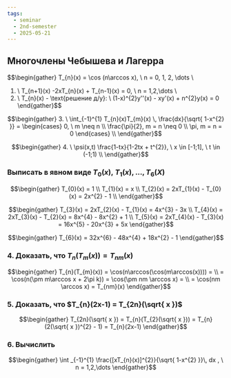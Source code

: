 ```yaml
---
tags:
  - seminar
  - 2nd-semester
  - 2025-05-21
---
```


## Многочлены Чебышева и Лагерра

$$\begin{gather}
T_{n}(x) = \cos (n\arccos x), \ n = 0, 1, 2, \dots \\
1. \ T_{n+1}(x) -2xT_{n}(x) + T_{n-1}(x) = 0, \ n = 1,2,\dots \\
2. \ T_{n}(x) - \text{решение д/у}: \\
(1-x)^{2}y''(x) - xy'(x) + n^{2}y(x) = 0
\end{gather}$$

$$\begin{gather}
3. \ \int_{-1}^{1} T_{n}(x)T_{m}(x) \, \frac{dx}{\sqrt{ 1-x^{2} }}  = \begin{cases}
0, \ m \neq n \\
\frac{\pi}{2}, m = n \neq 0 \\
\pi, m = n = 0
\end{cases} \\
\end{gather}$$

$$\begin{gather}
4. \ \psi(x,t) \frac{1-tx}{1-2tx + t^{2}}, \ x \in [-1;1], \ t \in (-1;1) \\
\end{gather}$$

### Выписать в явном виде $T_{0}(x), \ T_{1}(x), \dots, T_{6}(X)$

$$\begin{gather}
T_{0}(x) = 1 \\
T_{1}(x) = x \\
T_{2}(x) = 2xT_{1}(x) - T_{0}(x) = 2x^{2} - 1 \\
\end{gather}$$

$$\begin{gather}
T_{3}(x) = 2xT_{2}(x) - T_{1}(x) = 4x^{3} - 3x \\
T_{4}(x) = 2xT_{3}(x) - T_{2}(x) = 8x^{4} - 8x^{2} + 1 \\
T_{5}(x) = 2xT_{4}(x) - T_{3}(x) = 16x^{5} - 20x^{3} + 5x
\end{gather}$$

$$\begin{gather}
T_{6}(x) = 32x^{6} - 48x^{4} + 18x^{2} - 1
\end{gather}$$

### 4. Доказать, что $T_{n}(T_{m}(x)) = T_{nm}(x)$

$$\begin{gather}
T_{n}(T_{m}(x)) = \cos(n\arccos(\cos(m\arccos(x)))) = \\
= \cos(n(\pm m\arccos x + 2\pi k)) = \cos(\pm nm \arccos x) = \\
= \cos(nm \arccos x) = T_{nm}(x)
\end{gather}$$
### 5. Доказать, что $T_{n}(2x-1) = T_{2n}(\sqrt{ x })$

$$\begin{gather}
T_{2n}(\sqrt{ x }) = T_{n}(T_{2}(\sqrt{ x })) = T_{n}(2(\sqrt{ x })^{2} - 1) = T_{n}(2x-1)
\end{gather}$$

### 6. Вычислить 

$$\begin{gather}
\int _{-1}^{1} \frac{[xT_{n}(x)]^{2}}{\sqrt{ 1-x^{2} }}\, dx , \ n = 1,2,\dots
\end{gather}$$